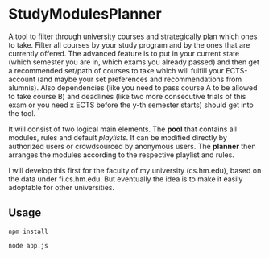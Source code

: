 # StudyModulesPlanner
A tool to filter through university courses and strategically plan which ones to take.
Filter all courses by your study program and by the ones that are currently offered.
The advanced feature is to put in your current state (which semester you are in, which exams you already passed) and then get a recommended set/path of courses to take which will fulfill your ECTS-account (and maybe your set preferences and recommendations from alumnis).
Also dependencies (like you need to pass course A to be allowed to take course B) and deadlines (like two more consecutive trials of this exam or you need x ECTS before the y-th semester starts) should get into the tool.

It will consist of two logical main elements. The **pool** that contains all modules, rules and default *playlists*. It can be modified directly by authorized users or crowdsourced by anonymous users. The **planner** then arranges the modules according to the respective playlist and rules.

I will develop this first for the faculty of my university (cs.hm.edu), based on the data under fi.cs.hm.edu. But eventually the idea is to make it easily adoptable for other universities.

## Usage

`npm install`

`node app.js`

